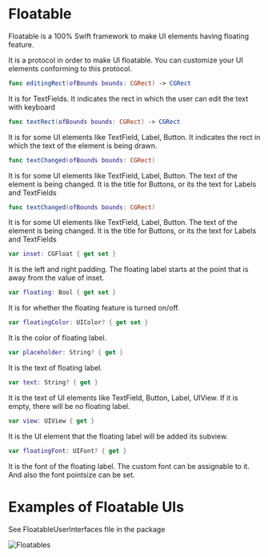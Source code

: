 # Floatable
Floatable is a 100% Swift framework to make UI elements having floating feature. 

It is a protocol in order to make UI floatable. You can customize your UI elements conforming to this protocol. 


```swift
func editingRect(ofBounds bounds: CGRect) -> CGRect
```
It is for TextFields. It indicates the rect in which the user can edit the text with keyboard


```swift
func textRect(ofBounds bounds: CGRect) -> CGRect
```
It is for some UI elements like TextField, Label, Button. It indicates the rect in which the text of the element is being drawn.


```swift
func textChanged(ofBounds bounds: CGRect)
```
It is for some UI elements like TextField, Label, Button. The text of the element is being changed. It is the title for Buttons, or its the text for Labels and TextFields 


```swift
func textChanged(ofBounds bounds: CGRect)
```
It is for some UI elements like TextField, Label, Button. The text of the element is being changed. It is the title for Buttons, or its the text for Labels and TextFields 


```swift
var inset: CGFloat { get set }
```
It is the left and right padding. The floating label starts at the point that is away from the value of inset. 


```swift
var floating: Bool { get set }
```
It is for whether the floating feature is turned on/off.


```swift
var floatingColor: UIColor? { get set }
```
It is the color of floating label. 


```swift
var placeholder: String? { get }
```
It is the text of floating label. 


```swift
var text: String? { get }
```
It is the text of UI elements like TextField, Button, Label, UIView. If it is empty, there will be no floating label.


```swift
var view: UIView { get }
```
It is the UI element that the floating label will be added its subview. 


```swift
var floatingFont: UIFont? { get }
```
It is the font of the floating label. The custom font can be assignable to it. And also the font pointsize can be set.



# Examples of Floatable UIs
See FloatableUserInterfaces file in the package

![Floatables](https://user-images.githubusercontent.com/11644471/114317605-8e5ad980-9b11-11eb-8432-b0a875bd7f00.png)
